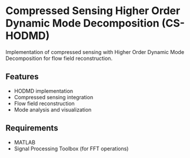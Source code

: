 # Compressed Sensing Higher Order Dynamic Mode Decomposition (CS-HODMD)

Implementation of compressed sensing with Higher Order Dynamic Mode Decomposition for flow field reconstruction.

## Features
- HODMD implementation
- Compressed sensing integration
- Flow field reconstruction
- Mode analysis and visualization

## Requirements
- MATLAB
- Signal Processing Toolbox (for FFT operations)